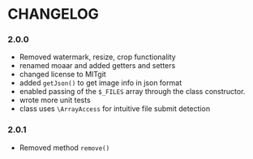 # CHANGELOG

### 2.0.0
- Removed watermark, resize, crop functionality
- renamed moaar and added getters and setters
- changed license to MITgit
- added `getJson()` to get image info in json format
- enabled passing of the `$_FILES` array through the class constructor.
- wrote more unit tests
- class uses `\ArrayAccess` for intuitive file submit detection

### 2.0.1 
- Removed method `remove()` 